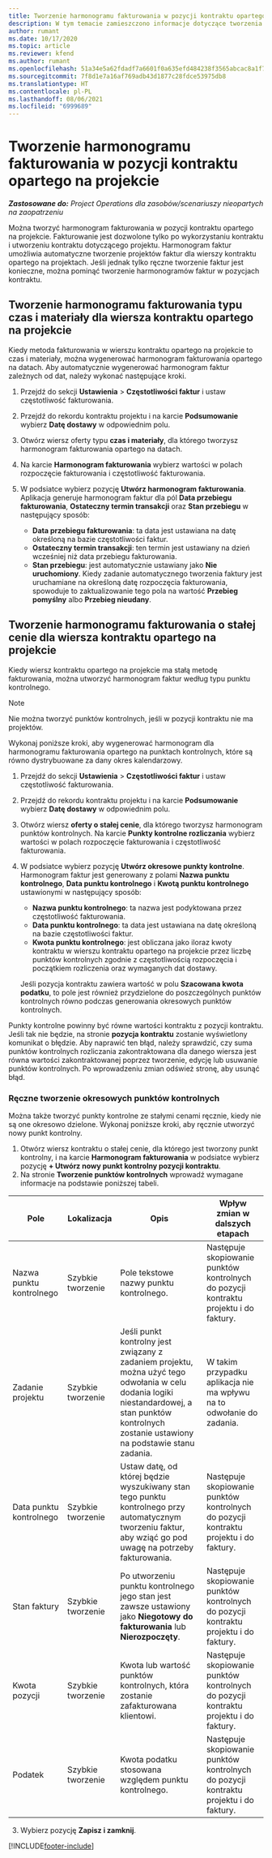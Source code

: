 ```yaml
---
title: Tworzenie harmonogramu fakturowania w pozycji kontraktu opartego na projekcie
description: W tym temacie zamieszczono informacje dotyczące tworzenia harmonogramów faktur i punktów kontrolnych wierszy kontraktów.
author: rumant
ms.date: 10/17/2020
ms.topic: article
ms.reviewer: kfend
ms.author: rumant
ms.openlocfilehash: 51a34e5a62fdadf7a6601f0a635efd484238f3565abcac8a1f7de3d49cebf23e
ms.sourcegitcommit: 7f8d1e7a16af769adb43d1877c28fdce53975db8
ms.translationtype: HT
ms.contentlocale: pl-PL
ms.lasthandoff: 08/06/2021
ms.locfileid: "6999689"
---
```

# <a name="create-an-invoice-schedule-on-a-project-based-contract-line"></a>Tworzenie harmonogramu fakturowania w pozycji kontraktu opartego na projekcie 

_**Zastosowane do:** Project Operations dla zasobów/scenariuszy nieopartych na zaopatrzeniu_

Można tworzyć harmonogram fakturowania w pozycji kontraktu opartego na projekcie. Fakturowanie jest dozwolone tylko po wykorzystaniu kontraktu i utworzeniu kontraktu dotyczącego projektu. Harmonogram faktur umożliwia automatyczne tworzenie projektów faktur dla wierszy kontraktu opartego na projektach. Jeśli jednak tylko ręczne tworzenie faktur jest konieczne, można pominąć tworzenie harmonogramów faktur w pozycjach kontraktu.

## <a name="create-a-time-and-material-invoice-schedule-for-a-contract-line"></a>Tworzenie harmonogramu fakturowania typu czas i materiały dla wiersza kontraktu opartego na projekcie

Kiedy metoda fakturowania w wierszu kontraktu opartego na projekcie to czas i materiały, można wygenerować harmonogram fakturowania opartego na datach. Aby automatycznie wygenerować harmonogram faktur zależnych od dat, należy wykonać następujące kroki.

1. Przejdź do sekcji **Ustawienia** > **Częstotliwości faktur** i ustaw częstotliwość fakturowania.
2. Przejdź do rekordu kontraktu projektu i na karcie **Podsumowanie** wybierz **Datę dostawy** w odpowiednim polu.
3. Otwórz wiersz oferty typu **czas i materiały**, dla którego tworzysz harmonogram fakturowania opartego na datach. 
4. Na karcie **Harmonogram fakturowania** wybierz wartości w polach rozpoczęcie fakturowania i częstotliwość fakturowania.
5. W podsiatce wybierz pozycję **Utwórz harmonogram fakturowania**. Aplikacja generuje harmonogram faktur dla pól **Data przebiegu fakturowania**, **Ostateczny termin transakcji** oraz **Stan przebiegu** w następujący sposób:

    - **Data przebiegu fakturowania**: ta data jest ustawiana na datę określoną na bazie częstotliwości faktur.
    - **Ostateczny termin transakcji**: ten termin jest ustawiany na dzień wcześniej niż data przebiegu fakturowania.
    - **Stan przebiegu**: jest automatycznie ustawiany jako **Nie uruchomiony**. Kiedy zadanie automatycznego tworzenia faktury jest uruchamiane na określoną datę rozpoczęcia fakturowania, spowoduje to zaktualizowanie tego pola na wartość **Przebieg pomyślny** albo **Przebieg nieudany**.

## <a name="create-a-fixed-price-invoice-schedule-for-a-contract-line"></a>Tworzenie harmonogramu fakturowania o stałej cenie dla wiersza kontraktu opartego na projekcie

Kiedy wiersz kontraktu opartego na projekcie ma stałą metodę fakturowania, można utworzyć harmonogram faktur według typu punktu kontrolnego. 

> [!NOTE]
> Nie można tworzyć punktów kontrolnych, jeśli w pozycji kontraktu nie ma projektów.

Wykonaj poniższe kroki, aby wygenerować harmonogram dla harmonogramu fakturowania opartego na punktach kontrolnych, które są równo dystrybuowane za dany okres kalendarzowy.

1. Przejdź do sekcji **Ustawienia** > **Częstotliwości faktur** i ustaw częstotliwość fakturowania.
2. Przejdź do rekordu kontraktu projektu i na karcie **Podsumowanie** wybierz **Datę dostawy** w odpowiednim polu.
3. Otwórz wiersz **oferty o stałej cenie**, dla którego tworzysz harmonogram punktów kontrolnych. Na karcie **Punkty kontrolne rozliczania** wybierz wartości w polach rozpoczęcie fakturowania i częstotliwość fakturowania. 
4. W podsiatce wybierz pozycję **Utwórz okresowe punkty kontrolne**. Harmonogram faktur jest generowany z polami **Nazwa punktu kontrolnego**, **Data punktu kontrolnego** i **Kwotą punktu kontrolnego** ustawionymi w następujący sposób:

    - **Nazwa punktu kontrolnego**: ta nazwa jest podyktowana przez częstotliwość fakturowania.
    - **Data punktu kontrolnego**: ta data jest ustawiana na datę określoną na bazie częstotliwości faktur.
    - **Kwota punktu kontrolnego**: jest obliczana jako iloraz kwoty kontraktu w wierszu kontraktu opartego na projekcie przez liczbę punktów kontrolnych zgodnie z częstotliwością rozpoczęcia i początkiem rozliczenia oraz wymaganych dat dostawy.

    Jeśli pozycja kontraktu zawiera wartość w polu **Szacowana kwota podatku**, to pole jest również przydzielone do poszczególnych punktów kontrolnych równo podczas generowania okresowych punktów kontrolnych.

Punkty kontrolne powinny być równe wartości kontraktu z pozycji kontraktu. Jeśli tak nie będzie, na stronie **pozycja kontraktu** zostanie wyświetlony komunikat o błędzie. Aby naprawić ten błąd, należy sprawdzić, czy suma punktów kontrolnych rozliczania zakontraktowana dla danego wiersza jest równa wartości zakontraktowanej poprzez tworzenie, edycję lub usuwanie punktów kontrolnych. Po wprowadzeniu zmian odśwież stronę, aby usunąć błąd.

### <a name="manually-create-milestones"></a>Ręczne tworzenie okresowych punktów kontrolnych

Można także tworzyć punkty kontrolne ze stałymi cenami ręcznie, kiedy nie są one okresowo dzielone. Wykonaj poniższe kroki, aby ręcznie utworzyć nowy punkt kontrolny.

1. Otwórz wiersz kontraktu o stałej cenie, dla którego jest tworzony punkt kontrolny, i na karcie **Harmonogram fakturowania** w podsiatce wybierz pozycję **+ Utwórz nowy punkt kontrolny pozycji kontraktu**. 
2. Na stronie **Tworzenie punktów kontrolnych** wprowadź wymagane informacje na podstawie poniższej tabeli.

| Pole | Lokalizacja | Opis | Wpływ zmian w dalszych etapach |
| --- | --- | --- | --- |
| Nazwa punktu kontrolnego | Szybkie tworzenie | Pole tekstowe nazwy punktu kontrolnego. | Następuje skopiowanie punktów kontrolnych do pozycji kontraktu projektu i do faktury. |
| Zadanie projektu | Szybkie tworzenie | Jeśli punkt kontrolny jest związany z zadaniem projektu, można użyć tego odwołania w celu dodania logiki niestandardowej, a stan punktów kontrolnych zostanie ustawiony na podstawie stanu zadania. | W takim przypadku aplikacja nie ma wpływu na to odwołanie do zadania. |
| Data punktu kontrolnego | Szybkie tworzenie | Ustaw datę, od której będzie wyszukiwany stan tego punktu kontrolnego przy automatycznym tworzeniu faktur, aby wziąć go pod uwagę na potrzeby fakturowania. | Następuje skopiowanie punktów kontrolnych do pozycji kontraktu projektu i do faktury. |
| Stan faktury | Szybkie tworzenie | Po utworzeniu punktu kontrolnego jego stan jest zawsze ustawiony jako **Niegotowy do fakturowania** lub **Nierozpoczęty**. | Następuje skopiowanie punktów kontrolnych do pozycji kontraktu projektu i do faktury. |
| Kwota pozycji | Szybkie tworzenie | Kwota lub wartość punktów kontrolnych, która zostanie zafakturowana klientowi. | Następuje skopiowanie punktów kontrolnych do pozycji kontraktu projektu i do faktury. |
| Podatek | Szybkie tworzenie | Kwota podatku stosowana względem punktu kontrolnego. | Następuje skopiowanie punktów kontrolnych do pozycji kontraktu projektu i do faktury. |

3. Wybierz pozycję **Zapisz i zamknij**.


[!INCLUDE[footer-include](../includes/footer-banner.md)]